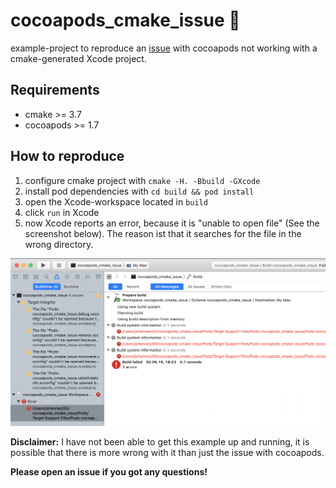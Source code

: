# cocoapods_cmake_issue :loudspeaker: 
example-project to reproduce an [issue](https://github.com/CocoaPods/Xcodeproj/pull/632) with cocoapods not working with a cmake-generated Xcode project.

## Requirements

- cmake >= 3.7
- cocoapods >= 1.7


## How to reproduce

1. configure cmake project with `cmake -H. -Bbuild -GXcode`
2. install pod dependencies with `cd build && pod install`
3. open the Xcode-workspace located in `build`
4. click `run` in Xcode
5. now Xcode reports an error, because it is "unable to open file" (See the screenshot below). 
   The reason ist that it searches for the file in the wrong directory.
   
![xcode_error](xcode_error.png)
   
**Disclaimer:** I have not been able to get this example up and running, 
it is possible that there is more wrong with it than just the issue with cocoapods.

**Please open an issue if you got any questions!**
